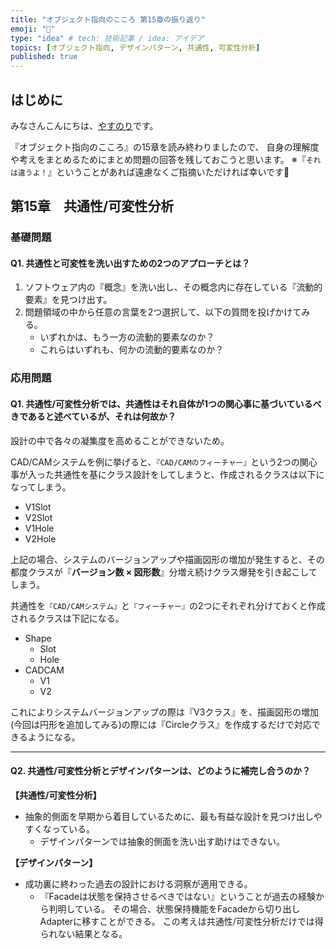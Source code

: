 ```yaml
---
title: "オブジェクト指向のこころ 第15章の振り返り"
emoji: "📗"
type: "idea" # tech: 技術記事 / idea: アイデア
topics: [オブジェクト指向, デザインパターン, 共通性, 可変性分析]
published: true
---
```

## はじめに
みなさんこんにちは、[やすのり](https://twitter.com/Bjp78xoSUd89227)です。

『オブジェクト指向のこころ』の15章を読み終わりましたので、
自身の理解度や考えをまとめるためにまとめ問題の回答を残しておこうと思います。
※『`それは違うよ！`』ということがあれば遠慮なくご指摘いただければ幸いです🙇

## 第15章　共通性/可変性分析

### 基礎問題
#### Q1. 共通性と可変性を洗い出すための2つのアプローチとは？
1. ソフトウェア内の『概念』を洗い出し、その概念内に存在している『流動的要素』を見つけ出す。
2. 問題領域の中から任意の言葉を2つ選択して、以下の質問を投げかけてみる。
    - いずれかは、もう一方の流動的要素なのか？
    - これらはいずれも、何かの流動的要素なのか？

### 応用問題
#### Q1. 共通性/可変性分析では、共通性はそれ自体が1つの関心事に基づいているべきであると述べているが、それは何故か？
設計の中で各々の凝集度を高めることができないため。

CAD/CAMシステムを例に挙げると、`『CAD/CAMのフィーチャー』`という2つの関心事が入った共通性を基にクラス設計をしてしまうと、作成されるクラスは以下になってしまう。
- V1Slot
- V2Slot
- V1Hole
- V2Hole

上記の場合、システムのバージョンアップや描画図形の増加が発生すると、その都度クラスが『**バージョン数 × 図形数**』分増え続けクラス爆発を引き起こしてしまう。

共通性を`『CAD/CAMシステム』`と`『フィーチャー』`の2つにそれぞれ分けておくと作成されるクラスは下記になる。
- Shape
  - Slot
  - Hole
- CADCAM
  - V1
  - V2

これによりシステムバージョンアップの際は『V3クラス』を、描画図形の増加(今回は円形を追加してみる)の際には『Circleクラス』を作成するだけで対応できるようになる。

---

#### Q2. 共通性/可変性分析とデザインパターンは、どのように補完し合うのか？
**【共通性/可変性分析】**
- 抽象的側面を早期から着目しているために、最も有益な設計を見つけ出しやすくなっている。
  - デザインパターンでは抽象的側面を洗い出す助けはできない。

**【デザインパターン】**
  - 成功裏に終わった過去の設計における洞察が適用できる。
    - 『Facadeは状態を保持させるべきではない』ということが過去の経験から判明している。
    その場合、状態保持機能をFacadeから切り出しAdapterに移すことができる。
    この考えは共通性/可変性分析だけでは得られない結果となる。